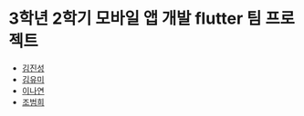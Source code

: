 # 3학년 2학기 모바일 앱 개발 flutter 팀 프로젝트

- [김진성](https://github.com/PaidInSeoul)
- [김유미](https://github.com/Youmi-Kim)
- [이나연](https://github.com/nayeone)
- [조범희](https://github.com/ChoBeomHee/Useful_Calandar_App/edit/master/README.md)

